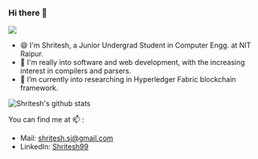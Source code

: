 ### Hi there 👋
![](https://visitor-badge.laobi.icu/badge?page_id=Shritesh99.Shritesh99)

 - 😄  I'm Shritesh, a Junior Undergrad Student in Computer Engg. at NIT Raipur. 
 - :thought_balloon:  I'm really into software and web development, with the increasing interest in compilers and parsers. 
 - 🔭  I’m currently into researching in Hyperledger Fabric blockchain framework.

![Shritesh's github stats](https://github-readme-stats.vercel.app/api?username=shritesh99&show_icons=true&hide_border=true)

You can find me at 📫  : 
- Mail: shritesh.sj@gmail.com
- LinkedIn: [Shritesh99](https://www.linkedin.com/in/shritesh99/)
